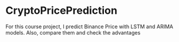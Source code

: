# CryptoPricePrediction
For this course project, I predict Binance Price with LSTM and ARIMA models. Also, compare them and check the advantages

